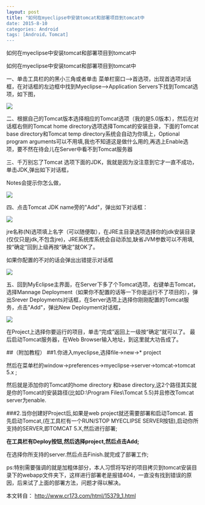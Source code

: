 ```yaml
---
layout: post
title: "如何在myeclipse中安装tomcat和部署项目到tomcat中
date: 2015-8-10
categories: Android
tags: [Android，Tomcat]
---
```

如何在myeclipse中安装tomcat和部署项目到tomcat中

<!-- more -->


如何在myeclipse中安装tomcat和部署项目到tomcat中


一、单击工具栏的的黑小三角或者单击 菜单栏窗口—>首选项，出现首选项对话框，在对话框的左边框中找到Myeclipse—>Application Servers下找到Tomcat选项，如下图，

![](http://img-storage.qiniudn.com/15-8-10/97690897.jpg)

二、根据自己的Tomcat版本选择相应的Tomcat选项（我的是5.0版本），然后在对话框右侧的Tomcat home directory选项选择Tomcat的安装目录，下面的Tomcat base directory和Tomcat temp directory系统会自动为你填上，Optional  program arguments可以不用填,我也不知道这是做什么用的,再选上Enable选项，要不然在待会儿在Server中看不到Tomcat服务器

三、千万别忘了Tomcat 选项下面的JDK，我就是因为没注意到它才一直不成功，单击JDK,弹出如下对话框，

Notes会提示你怎么做，

![](http://img-storage.qiniudn.com/15-8-10/93272139.jpg)

四、点击Tomcat JDK name旁的"Add"，弹出如下对话框：

![](http://img-storage.qiniudn.com/15-8-10/56373970.jpg)

jre名称(N)选项填上名字（可以随便取），在JRE主目录选项选择你的jdk安装目录(仅仅只是jdk,不包含jre)，JRE系统库系统会自动添加,缺省JVM参数可以不用填,按“确定”回到上级再按“确定”就OK了。


如果你配置的不对的话会弹出出错提示对话框

![](http://img-storage.qiniudn.com/15-8-10/66941835.jpg)

五、回到MyEclipse主界面，在Server下多了个Tomcat选项，右键单击Tomcat，选择Mannage Deployment（如果你不配置的话等一下你是运行不了项目的），弹出Srever Deployments对话框，在Server选项上选择你刚刚配置的Tomcat服务，点击"Add"，弹出New Deployment对话框，

![](http://img-storage.qiniudn.com/15-8-10/3671932.jpg)


在Project上选择你要运行的项目，单击“完成”返回上一级按“确定”就可以了。
  最后启动Tomcat服务器，在Web Browser输入地址，到这里就大功告成了。




##（附加教程）
##1.你进入myeclipse,选择file->new->* project 

然后在菜单栏的window->preferences->myeclipse->server->tomcat->tomcat 5.x ;

然后就是添加你的Tomcat的home directory 和base directory,这2个路径其实就是你的Tomcat的安装路径(比如D:\Program Files\Tomcat 5.5)并且修改Tomcat server为enable. 

###2.当你创建好Project后,如果是web project就还需要部署和启动Tomcat. 
首先启动Tomcat,(在工具栏有一个RUN/STOP MYECLIPSE SERVER按钮),启动你所支持的SERVER,即TOMCAT 5.X,然后进行部署;

**在工具栏有Deploy按钮,然后选择project,然后点击Add;**
 
在选择你所支持的server.然后点击Finish.就完成了部署工作;

ps:特别需要强调的就是加粗体部分，本人习惯将写好的项目拷贝到tomcat安装目录下的webapp文件夹下，这样进行部署老是报错404，一直没有找到错误的原因，后来试了上面的部署方法，问题才得以解决。


本文转自：
<http://www.cr173.com/html/15379_1.html>

